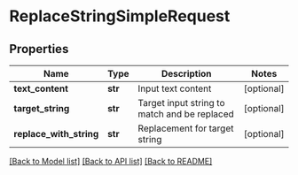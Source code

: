 # ReplaceStringSimpleRequest

## Properties
Name | Type | Description | Notes
------------ | ------------- | ------------- | -------------
**text_content** | **str** | Input text content | [optional] 
**target_string** | **str** | Target input string to match and be replaced | [optional] 
**replace_with_string** | **str** | Replacement for target string | [optional] 

[[Back to Model list]](../README.md#documentation-for-models) [[Back to API list]](../README.md#documentation-for-api-endpoints) [[Back to README]](../README.md)


